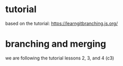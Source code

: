 # tutorial
based on the tutorial: https://learngitbranching.js.org/

# branching and merging
we are following the tutorial lessons 2, 3, and 4 (c3)